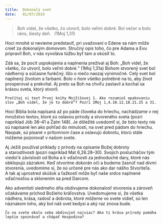 ```yaml
---
title:  Dokonalý svet
date:   01/07/2019
---
```


> <p></p>
> Boh videl, že všetko, čo utvoril, bolo veľmi dobré. Bol večer a bolo ráno, šiesty deň.  (1Moj 1,31)

Hoci mnohé si nevieme predstaviť, pri uvažovaní o Edene sa nám môže cnieť za dokonalým domovom. Stručný opis toho, čo pre Adama a Evu pripravil Boh, v nás vyvoláva túžbu byť tam a okúsiť to.

Zdá sa, že pocit uspokojenia a naplnenia prežíval aj Boh: „Boh videl, že všetko, čo utvoril, bolo veľmi dobré.“ (1Moj 1,31a) Bohom stvorený svet bol nádherný a súčasne funkčný. Išlo o niečo naozaj výnimočné. Celý svet bol naplnený životom a farbami. Bolo v ňom všetko potrebné na to, aby život prosperoval a prekvital. Aj preto sa Boh na chvíľu zastavil a kochal sa krásou sveta, ktorý stvoril.

`Prečítaj si text Prvej knihy Mojžišovej 1. Ako rozumieš opakovaniu slov „Boh videl, že je to dobré“? Pozri 1Moj 1,4.10.12.18.21.25 a 31.`

Hoci Biblia bola napísaná až po páde človeka do hriechu, nachádzame v nej množstvo textov, ktoré sú oslavou prírody a stvoreného sveta (pozri napríklad Jób 38–41 a Žalm 148). Je dôležité uvedomiť si, že tieto texty nie sú napísané len ako pohľad do minulosti, na svet pred pádom do hriechu. Naopak, sú písané v prítomnom čase a oslavujú dobrotu, ktorú stále môžeme pozorovať v našom svete.

Aj Ježiš používal príklady z prírody na opísanie Božej dobroty a starostlivosti (pozri napríklad Mat 6,26.28–30). Svojich poslucháčov tým viedol k závislosti od Boha a k vďačnosti za jednoduché dary, ktoré nás obklopujú zázrakmi. Keď otvoríme dokorán oči a budeme žasnúť nad divmi stvorenia, uvedomíme si, že sú určené pre nás ako dar nášho Stvoriteľa. A tak aj uprostred skúšok a ťažkostí môže byť naše srdce naplnené vďačnosťou a sklonením sa pred Darcom.

Ako adventisti siedmeho dňa obdivujeme dokonalosť stvorenia a zároveň očakávame príchod Božieho kráľovstva. Uvedomujeme si, že všetka nádhera, krása, radosť a dobrota, ktoré môžeme vo svete vidieť, sú len náznakom toho, aký bol náš svet kedysi a aký raz znova bude.

`Čo na svete okolo seba obdivuješ najviac? Ako ti krása prírody pomáha lepšie spoznávať a chápať Hospodina?`